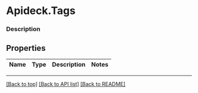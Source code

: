 # Apideck.Tags

### Description

## Properties
Name | Type | Description | Notes
------------ | ------------- | ------------- | -------------





---

[[Back to top]](#) [[Back to API list]](../../../../README.md#documentation-for-api-endpoints) [[Back to README]](../../../../README.md)


